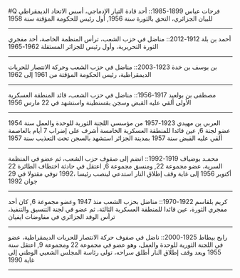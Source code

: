 #Q 
فرحات عباس 1899-1985:: أحد قادة التيار الإدماجي، أسس الاتحاد الديمقراطي للبيان الجزائري، التحق بالثورة سنة 1956, أول رئيس للحكومة المؤقتة سنة 1958
***
أحمد بن بلة 1912-2012:: مناضل في حزب الشعب، ترأس المنظمة الخاصة، أحد مفجري الثورة التحريرية، وأول رئيس للجزائر  المستقلة 1962-1965
***
بن يوسف بن خدة 1923-2003:: مناضل في حزب الشعب وحركة الانتصار للحريات الديمقراطية، رئيس الحكومة المؤقتة من 1961 إلى 1962
***
مصطفى بن بولعيد 1917-1956:: مناضل في حزب الشعب، قائد المنطقة العسكرية الأولى ألقي عليه القبض وسجن بقسنطينة واستشهد في 22 مارس 1956
***
العربي ين مهيدي 1923-1957 من مؤسسي اللجنة الثورية للوحدة والعمل سنة 1954 عضو لجنة 6, عين قائدا للمنطقة العسكرية الخامسة أشرف على إضراب 7 أيام بالعاصمة ألقي عليه القبض سنة 1957 بمدينة الجزائر استشهد بالسجن تحت التعذيب سنة 1957
***
محمـد بوضياف 1919-1992:: انضم إلى صفوف حزب الشعب، ثم عضو في المنظمة السرية، عضو مجموعة 22, ومنسق مجموعة 6, اعتقل في حادثة اختطاف الطائرة 22 أكتوبر 1956 إلى غاية وقف إطلاق النار استدعي لينصب رئيسا ،1992 توفي مقتولا في 29 جوان 1992
***
كريم بلقاسم 1922-1970:: مناضل بحزب الشعب منذ 1947 وعضو مجموعة 6, كان أحد مفجري الثورة، عين قائدا للمنطقة العسكرية الثالثة، ثم عضو في لجنة التنسيق والتنفيذ، ترأس الوفد الجزائري في مفاوضات ايفيان
***
رابح بيطاط 1925-2000:: ناضل في صفوف حركة الانتصار للحريات الديمقراطية، عضو في اللجنة الثورية للوحدة والعمل، وهو عضو في مجموعة 22 ومجموعة 9, اعتقل سنة 1955 وبعد وقف إطلاق النار أطلق سراحه، تولى رئاسة المجلس الشعبي الوطني إلى غاية 1990
***
